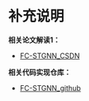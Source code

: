 # 补充说明

**相关论文解读1：**
* [FC-STGNN_CSDN](https://blog.csdn.net/qq_33431368/article/details/135300675)

**相关代码实现仓库：**
* [FC-STGNN_github](https://github.com/Frank-Wang-oss/FCSTGNN)







